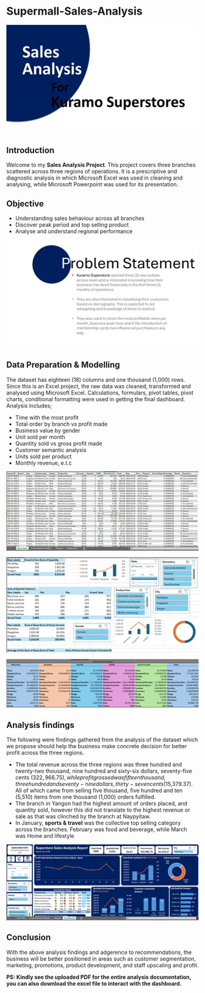 # Supermall-Sales-Analysis
![Image Alt](https://github.com/orjikuramo/Supermall-Sales-Analysis/blob/8f7490da84a3364d5336800eaee6c13cdfb065d2/Sales%20Analysis%20Pg%201.jpg)

## Introduction
Welcome to my **Sales Analysis Project**. 
This project covers three branches scattered across three regions of operations. It is a prescriptive and diagnostic analysis in which Microsoft Excel was used in cleaning and analysing, while Microsoft Powerpoint was used for its presentation.

## Objective
* Understanding sales behaviour across all branches
* Discover peak period and top selling product
* Analyse and understand regional performance
  
![Image Alt](https://github.com/orjikuramo/Supermall-Sales-Analysis/blob/8b28c48adccee4dc604aee56ccefd241b29420b3/Sales%20Analysis%20Pg%203.jpg)

## Data Preparation & Modelling
The dataset has eighteen (18) columns and one thousand (1,000) rows. Since this is an Excel project, the raw data was cleaned, transformed and analysed using Microsoft Excel. Calculations, formulars, pivot tables, pivot charts, conditional formatting were used in getting the final dashboard. Analysis includes;
* Time with the most profit
* Total order by branch vs profit made
* Business value by gender
* Unit sold per month
* Quantity sold vs gross profit made
* Customer semantic analysis
* Units sold per product
* Monthly revenue, e.t.c
  
![Image Alt](https://github.com/orjikuramo/Supermall-Sales-Analysis/blob/4383dcd4f3e578fc5038308e25e01809c3ecbf3a/Raw%20Table.png)

![Image Alt](https://github.com/orjikuramo/Supermall-Sales-Analysis/blob/4383dcd4f3e578fc5038308e25e01809c3ecbf3a/Pivot%20Table.png)

![Image Alt](https://github.com/orjikuramo/Supermall-Sales-Analysis/blob/23d5abf579e7be5e0767a3e91929ff102c4a2431/Cummulative%20Analysis.png)

## Analysis findings
The following were findings gathered from the analysis of the dataset which we propose should help the business make concrete decision for better profit across the three regions.
* The total revenue across the three regions was three hundred and twenty-two thousand, nine hundred and sixty-six dollars, seventy-five cents ($322,966.75), while profit grossed was fifteen thousand, three hundred and seventy-nine dollars, thirty-seven cents ($15,379.37). All of which came from selling five thousand, five hundred and ten (5,510) items from one thousand (1,000) orders fulfilled.
* The branch in Yangon had the highest amount of orders placed, and quantity sold, however this did not translate to the highest revenue or sale as that was clinched by the branch at Naypyitaw.
* In January, **sports & travel** was the collective top selling category across the branches. February was food and beverage, while March was Home and lifestyle
  
![Image Alt](https://github.com/orjikuramo/Supermall-Sales-Analysis/blob/ab062f2e4bfb15e5697db0dd9ca92fff889a4800/Dashboard.png)

## Conclusion
With the above analysis findings and adgerence to recommendations, the business will be better positioned in areas such as customer segmentation, marketing, promotions, product development, and staff upscaling and profit.

**PS: Kindly see the uploaded PDF for the entire analysis documentation, you can also download the excel file to interact with the dashboard.**
